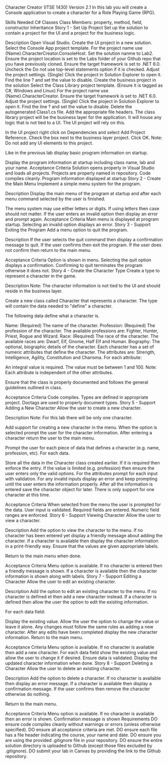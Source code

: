 ﻿Character Creator (ITSE 1430)
Version 2.1
In this lab you will create a Console application to create a character for a Role Playing Game (RPG).

Skills Needed
C#
Classes
Class Members: property, method, field, constructor
Inheritance
Story 1 - Set Up Project
Set up the solution to contain a project for the UI and a project for the business logic.

Description
Open Visual Studio.
Create the UI project in a new solution.
Select the Console App project template.
For the project name use {Name}.CharacterCreator.ConsoleHost.
Set the solution nanme to Lab2.
Ensure the project location is set to the Labs folder of your Github repo that you have previously cloned.
Ensure the target framework is set to .NET 6.0.
Uncheck the Do not use top-level statements option if it is checked.
Adjust the project settings.
(Single) Click the project in Solution Explorer to open it.
Find the line <nullable>?</nullable> and set the value to disable.
Create the business project in the solution
Select the Class Library project template. (Ensure it is tagged as C#, Windows and Linux)
For the project name use {Name}.CharacterCreator.
Ensure the target framework is set to .NET 6.0.
Adjust the project settings.
(Single) Click the project in Solution Explorer to open it.
Find the line <nullable>?</nullable> and set the value to disable.
Delete the autogenerated Class1.cs file.
Add the appropriate file headers.
The class library project will be the business layer for the application. It will house any logic that is not tied to a UI. The UI project will rely on this.

In the UI project right click on Dependencies and select Add Project Reference.
Check the box next to the business layer project.
Click OK.
Note: Do not add any UI elements to this project.

Like in the previous lab display basic program information on startup.

Display the program information at startup including class name, lab and your name.
Acceptance Criteria
Solution opens properly in Visual Studio and loads all projects.
Projects are properly named in repository.
Code compiles cleanly.
Program information displayed at startup
Story 2 - Create the Main Menu
Implement a simple menu system for the program.

Description
Display the main menu of the program at startup and after each menu command selected by the user is finished.

The menu system may use either letters or digits.
If using letters then case should not matter.
If the user enters an invalid option then display an error and prompt again.
Acceptance Criteria
Main menu is displayed at program startup.
Selecting an invalid option displays an error.
Story 3 - Support Exiting the Program
Add a menu option to quit the program.

Description
If the user selects the quit command then display a confirmation message to quit. If the user confirms then exit the program. If the user does not confirm then return to the main menu.

Acceptance Criteria
Option is shown in menu.
Selecting the quit option displays a confirmation.
Confirming to quit terminates the program otherwise it does not.
Story 4 - Create the Character Type
Create a type to represent a character in the game.

Description
Note: The character information is not tied to the UI and should reside in the business layer.

Create a new class called Character that represents a character. The type will contain the data needed to "define" a character.

The following data define what a character is.

Name: (Required) The name of the character.
Profession: (Required) The profession of the character. The available professions are: Fighter, Hunter, Priest, Rogue and Wizard.
Race: (Required) The race of the character. The available races are: Dwarf, Elf, Gnome, Half Elf and Human.
Biography: The optional, biographic details of the character.
Each character has a set of numeric attributes that define the character. The attributes are: Strength, Intelligence, Agility, Constitution and Charisma. For each attribute:

An integral value is required.
The value must be between 1 and 100.
Note: Each attribute is independent of the other attributes.

Ensure that the class is properly documented and follows the general guidelines outlined in class.

Acceptance Criteria
Code compiles.
Types are defined in appropriate project.
Doctags are used to properly document types.
Story 5 - Support Adding a New Character
Allow the user to create a new character.

Description
Note: For this lab there will be only one character.

Add support for creating a new character in the menu. When the option is selected prompt the user for the character information. After entering a character return the user to the main menu.

Prompt the user for each piece of data that defines a character (e.g. name, profession, etc). For each data.

Store all the data in the Character class created earlier.
If it is required then enforce the entry.
If the value is limited (e.g. profession) then ensure the user enters only the valid options.
For the attributes prompt for each input with validation.
For any invalid inputs display an error and keep prompting until the user enters the information properly.
After all the information is entered save the character object for later. There is only support for one character at this time.

Acceptance Criteria
When selected from the menu the user is prompted for the data.
User input is validated.
Required fields are entered.
Numeric field ranges are enforced.
Story 6 - Support Viewing Character
Allow the user to view a character.

Description
Add the option to view the character to the menu. If no character has been entered yet display a friendly message about adding the character. If a character is available then display the character information in a print-friendly way. Ensure that the values are given appropriate labels.

Return to the main menu when done.

Acceptance Criteria
Menu option is available.
If no character is entered then a friendly message is shown.
If a character is available then the character information is shown along with labels.
Story 7 - Support Editing a Character
Allow the user to edit an existing character.

Description
Add the option to edit an existing character to the menu. If no character is defined et then add a new character instead. If a character is defined then allow the user the option to edit the existing information.

For each data field:

Display the existing value.
Allow the user the option to change the value or leave it alone.
Any changes must follow the same rules as adding a new character.
After any edits have been completed display the new character information. Return to the main menu.

Acceptance Criteria
Menu option is available.
If no character is available then add a new character.
For each data field show the existing value and allow the user to change it if desired.
Ensure data is validated.
Display the updated character information when done.
Story 8 - Support Deleting a Character
Allow the user to delete an existing character.

Description
Add the option to delete a character. If no character is available then display an error message. If a character is available then display a confirmation message. If the user confirms then remove the character otherwise do nothing.

Return to the main menu.

Acceptance Criteria
Menu option is available.
If no character is available then an error is shown.
Confirmation message is shown
Requirements
DO ensure code compiles cleanly without warnings or errors (unless otherwise specified).
DO ensure all acceptance criteria are met.
DO ensure each file has a file header indicating the course, your name and date.
DO ensure you are using the provided .gitignore file in your repository.
DO ensure the entire solution directory is uploaded to Github (except those files excluded by .gitignore).
DO submit your lab in Canvas by providing the link to the Github repository.